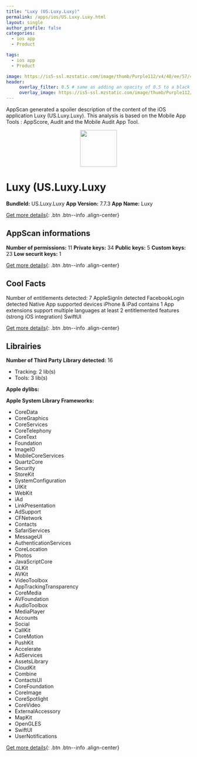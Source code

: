 ```yaml
---
title: "Luxy (US.Luxy.Luxy)"
permalink: /apps/ios/US.Luxy.Luxy.html
layout: single
author_profile: false
categories: 
  - ios app 
  - Product 

tags: 
  - ios app 
  - Product 

image: https://is5-ssl.mzstatic.com/image/thumb/Purple112/v4/48/ee/57/48ee5777-aaf4-ddd7-fc95-01e97bdd5c39/AppIcon_Luxy-0-0-1x_U007emarketing-0-0-0-6-0-0-sRGB-0-0-0-GLES2_U002c0-512MB-85-220-0-0.png/512x512bb.jpg
header: 
     overlay_filter: 0.5 # same as adding an opacity of 0.5 to a black background
     overlay_image: https://is5-ssl.mzstatic.com/image/thumb/Purple112/v4/48/ee/57/48ee5777-aaf4-ddd7-fc95-01e97bdd5c39/AppIcon_Luxy-0-0-1x_U007emarketing-0-0-0-6-0-0-sRGB-0-0-0-GLES2_U002c0-512MB-85-220-0-0.png/512x512bb.jpg
---
```

AppScan generated a spoiler description of the content of the iOS application Luxy (US.Luxy.Luxy). This analysis is based on the Mobile App Tools : AppScore, Audit and the Mobile Audit App Tool.

  
  
<div style="text-align: center;"><img src="https://is5-ssl.mzstatic.com/image/thumb/Purple112/v4/48/ee/57/48ee5777-aaf4-ddd7-fc95-01e97bdd5c39/AppIcon_Luxy-0-0-1x_U007emarketing-0-0-0-6-0-0-sRGB-0-0-0-GLES2_U002c0-512MB-85-220-0-0.png/512x512bb.jpg" width="100" height="100"></div>  
  
# Luxy (US.Luxy.Luxy

**BundleId:** US.Luxy.Luxy
**App Version:** 7.7.3
**App Name:** Luxy


[Get more details](/pricing.html){: .btn .btn--info .align-center}  
  
## AppScan informations 

**Number of permissions:** 11
**Private keys:** 34
**Public keys:** 5
**Custom keys:** 23
**Low securit keys:** 1
  
[Get more details](/pricing.html){: .btn .btn--info .align-center}

## Cool Facts

Number of entitlements detected: 7
AppleSignIn detected
FacebookLogin detected
Native App
supported devices iPhone & iPad
contains 1 App extensions
support multiple languages
at least 2 entitlemented features (strong iOS integration)
SwiftUI
  
[Get more details](/pricing.html){: .btn .btn--info .align-center}

## Librairies 
**Number of Third Party Library detected:** 16
- Tracking: 2 lib(s)
- Tools: 3 lib(s)

**Apple dylibs:**


**Apple System Library Frameworks:**
- CoreData
- CoreGraphics
- CoreServices
- CoreTelephony
- CoreText
- Foundation
- ImageIO
- MobileCoreServices
- QuartzCore
- Security
- StoreKit
- SystemConfiguration
- UIKit
- WebKit
- iAd
- LinkPresentation
- AdSupport
- CFNetwork
- Contacts
- SafariServices
- MessageUI
- AuthenticationServices
- CoreLocation
- Photos
- JavaScriptCore
- GLKit
- AVKit
- VideoToolbox
- AppTrackingTransparency
- CoreMedia
- AVFoundation
- AudioToolbox
- MediaPlayer
- Accounts
- Social
- CallKit
- CoreMotion
- PushKit
- Accelerate
- AdServices
- AssetsLibrary
- CloudKit
- Combine
- ContactsUI
- CoreFoundation
- CoreImage
- CoreSpotlight
- CoreVideo
- ExternalAccessory
- MapKit
- OpenGLES
- SwiftUI
- UserNotifications


  
[Get more details](/pricing.html){: .btn .btn--info .align-center}


